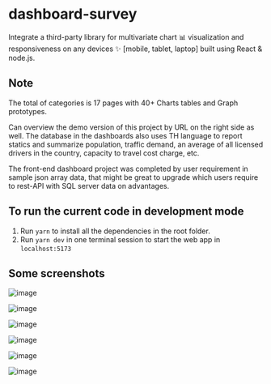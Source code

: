 # dashboard-survey
Integrate a third-party library for multivariate chart 📊 visualization and responsiveness on any devices ✨ [mobile, tablet, laptop] built using React &amp; node.js.

## Note
The total of categories is 17 pages with 40+ Charts tables and Graph prototypes.

Can overview the demo version of this project by URL on the right side as well.
The database in the dashboards also uses TH language to report statics and summarize population, traffic demand,  an average of all licensed drivers in the country, capacity to travel cost charge, etc.

The front-end dashboard project was completed by user requirement in sample json array data,
that might be great to upgrade which users require to rest-API with SQL server data on advantages.

## To run the current code in development mode

1. Run `yarn` to install all the dependencies in the root folder.
2. Run `yarn dev` in one terminal session to start the web app in `localhost:5173`

## Some screenshots
![image](https://github.com/hznutx/dashboard-survey/assets/126380434/d93bf4e9-9e02-4692-97f1-9dda4e3d3d5f)

![image](https://github.com/hznutx/dashboard-survey/assets/126380434/fcbfd1ca-43dc-4030-abcc-ff460cea7307)


![image](https://github.com/hznutx/dashboard-survey/assets/126380434/e98eaafc-d76c-42bd-8052-dd3aa212c327)

![image](https://github.com/hznutx/dashboard-survey/assets/126380434/7737e932-e27e-47c2-a486-3f8911cb3f57)

![image](https://github.com/hznutx/dashboard-survey/assets/126380434/56cbc8a8-c6cb-4bf6-9476-31a99db9e6a3)


![image](https://github.com/hznutx/dashboard-survey/assets/126380434/9328ec9a-60b3-464e-9b1c-661654ecbeb0)



